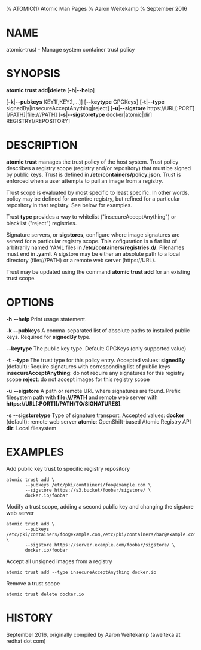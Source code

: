% ATOMIC(1) Atomic Man Pages
% Aaron Weitekamp
% September 2016
# NAME
atomic-trust - Manage system container trust policy


# SYNOPSIS
**atomic trust add|delete**
[**-h**|**--help**]

[**-k**|**--pubkeys** KEY1[,KEY2,...]]
[**--keytype** GPGKeys]
[**-t**|**--type** signedBy|insecureAcceptAnything|reject]
[**-u**|**--sigstore** https://URL[:PORT][/PATH]|file:///PATH]
[**-s**|**--sigstoretype** docker|atomic|dir]
REGISTRY[/REPOSITORY]

# DESCRIPTION
**atomic trust** manages the trust policy of the host system. Trust policy describes
a registry scope (registry and/or repository) that must be signed by public keys. Trust
is defined in **/etc/containers/policy.json**. Trust is enforced when a user attempts to pull
an image from a registry.

Trust scope is evaluated by most specific to least specific. In other words, policy may
be defined for an entire registry, but refined for a particular repository in that
registry. See below for examples.

Trust **type** provides a way to whitelist ("insecureAcceptAnything") or blacklist
("reject") registries.

Signature servers, or **sigstores**, configure where image signatures are served
for a particular registry scope. This cofiguration is a flat list of
arbitrarily named YAML files in **/etc/containers/registries.d/**. Filenames must end
in **.yaml**. A sigstore may be either an absolute path to a local directory (file:///PATH)
or a remote web server (https://URL).

Trust may be updated using the command **atomic trust add** for an existing trust scope.

# OPTIONS
**-h** **--help**
  Print usage statement.

**-k** **--pubkeys**
  A comma-separated list of absolute paths to installed public keys. Required
  for **signedBy** type.

**--keytype**
  The public key type. Default: GPGKeys (only supported value)

**-t** **--type**
  The trust type for this policy entry. Accepted values:
    **signedBy** (default): Require signatures with corresponding list of
                            public keys
    **insecureAcceptAnything**: do not require any signatures for this
                                registry scope
    **reject**: do not accept images for this registry scope

**-u** **--sigstore**
  A path or remote URL where signatures are found. Prefix filesystem path with
  **file:///PATH** and remote web server with **https://URL[:PORT][/PATH/TO/SIGNATURES]**.

**-s** **--sigstoretype**
  Type of signature transport. Accepted values:
    **docker** (default): remote web server
    **atomic**: OpenShift-based Atomic Registry API
    **dir**: Local filesystem


# EXAMPLES
Add public key trust to specific registry repository

    atomic trust add \
           --pubkeys /etc/pki/containers/foo@example.com \
           --sigstore https://s3.bucket/foobar/sigstore/ \
           docker.io/foobar

Modify a trust scope, adding a second public key and changing
the sigstore web server

    atomic trust add \
           --pubkeys /etc/pki/containers/foo@example.com,/etc/pki/containers/bar@example.com \
           --sigstore https://server.example.com/foobar/sigstore/ \
           docker.io/foobar

Accept all unsigned images from a registry

    atomic trust add --type insecureAcceptAnything docker.io

Remove a trust scope

    atomic trust delete docker.io

# HISTORY
September 2016, originally compiled by Aaron Weitekamp (aweiteka at redhat dot com)
